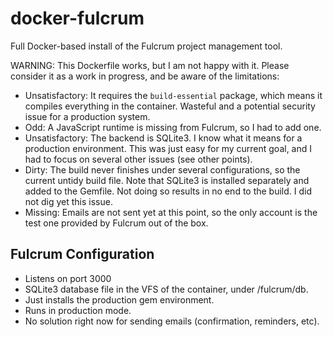 docker-fulcrum
==============

Full Docker-based install of the Fulcrum project management tool.

WARNING: This Dockerfile works, but I am not happy with it. Please consider it as a work in progress, and be aware of the limitations:

* Unsatisfactory: It requires the `build-essential` package, which means it compiles everything in the container. Wasteful and a potential security issue for a production system.
* Odd: A JavaScript runtime is missing from Fulcrum, so I had to add one.
* Unsatisfactory: The backend is SQLite3. I know what it means for a production environment. This was just easy for my current goal, and I had to focus on several other issues (see other points).
* Dirty: The build never finishes under several configurations, so the current untidy build file. Note that SQLite3 is installed separately and added to the Gemfile. Not doing so results in no end to the build. I did not dig yet this issue.
* Missing: Emails are not sent yet at this point, so the only account is the test one provided by Fulcrum out of the box.

Fulcrum Configuration
---------------------

* Listens on port 3000
* SQLite3 database file in the VFS of the container, under /fulcrum/db.
* Just installs the production gem environment.
* Runs in production mode.
* No solution right now for sending emails (confirmation, reminders, etc).

